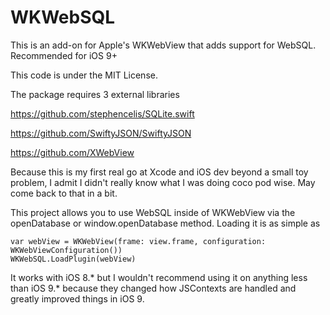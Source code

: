 # WKWebSQL
This is an add-on for Apple's WKWebView that adds support for WebSQL. Recommended for iOS 9+

This code is under the MIT License.

The package requires 3 external libraries

https://github.com/stephencelis/SQLite.swift

https://github.com/SwiftyJSON/SwiftyJSON

https://github.com/XWebView

Because this is my first real go at Xcode and iOS dev beyond a small toy problem, I admit I didn't really know what I was doing coco pod wise. May come back to that in a bit.

This project allows you to use WebSQL inside of WKWebView via the openDatabase or window.openDatabase method. Loading it is as simple as

    var webView = WKWebView(frame: view.frame, configuration: WKWebViewConfiguration())
    WKWebSQL.LoadPlugin(webView)
It works with iOS 8.* but I wouldn't recommend using it on anything less than iOS 9.* because they changed how JSContexts are handled and greatly improved things in iOS 9.
